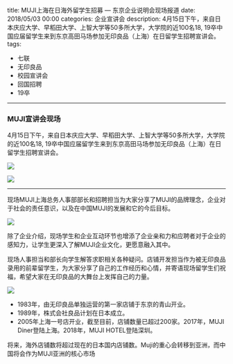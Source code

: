title: MUJI上海在日海外留学生招募 — 东京企业说明会现场报道
date: 2018/05/03 00:00
categories: 企业宣讲会
description: 4月15日下午，来自日本庆应大学、早稻田大学、上智大学等50多所大学，大学院的近100名18, 19卒中国应届留学生来到东京高田马场参加无印良品（上海）在日留学生招聘宣讲会。
tags:
- 七联
- 无印良品
- 校园宣讲会
- 回国招聘
- 19卒

---

### MUJI宣讲会现场

4月15日下午，来自日本庆应大学、早稻田大学、上智大学等50多所大学，大学院的近100名18, 19卒中国应届留学生来到东京高田马场参加无印良品（上海）在日留学生招聘宣讲会。

![](http://wx2.sinaimg.cn/mw690/a9a40e85ly1fr8mf0wxjlj20j60anac9.jpg)

![](http://wx3.sinaimg.cn/mw690/a9a40e85ly1fr8mf1ks65j20j60an0v9.jpg)

---

现场MUJI上海总务人事部部长和招聘担当为大家分享了MUJI的品牌理念，企业对于社会的责任意识，以及在中国MUJI的发展和它的今后目标。

![](http://wx3.sinaimg.cn/mw690/a9a40e85ly1fr8mf2gxmvj20j60anwg2.jpg)

除了企业介绍，现场学生和企业互动环节也增添了企业亲和力和应聘者对于企业的感知力，让学生更深入了解MUJI企业文化，更愿意融入其中。

现场人事担当和部长向学生解答求职相关各种疑问。店铺开发担当作为被无印良品录用的前辈留学生，为大家分享了自己的工作经历和心情，并寄语现场留学生们祝福，希望大家在无印良品的大舞台上发挥自己的力量。

![](http://wx1.sinaimg.cn/mw690/a9a40e85ly1fr8mf49tfbj20j60anq52.jpg)

- 1983年，由无印良品单独运营的第一家店铺于东京的青山开业。
- 1989年，株式会社良品计划在日本成立。
- 2005年上海一号店开业，截至目前，店铺数量已超过200家。2017年，MUJI Diner登陆上海。2018年，MUJI HOTEL登陆深圳。

将来，海外店铺数将超过现在的日本国内店铺数。Muji的重心会转移到亚洲，而中国将会作为MUJI亚洲的核心市场